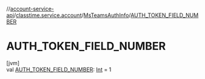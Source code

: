 //[account-service-api](../../../index.md)/[classtime.service.account](../index.md)/[MsTeamsAuthInfo](index.md)/[AUTH_TOKEN_FIELD_NUMBER](-a-u-t-h_-t-o-k-e-n_-f-i-e-l-d_-n-u-m-b-e-r.md)

# AUTH_TOKEN_FIELD_NUMBER

[jvm]\
val [AUTH_TOKEN_FIELD_NUMBER](-a-u-t-h_-t-o-k-e-n_-f-i-e-l-d_-n-u-m-b-e-r.md): [Int](https://kotlinlang.org/api/latest/jvm/stdlib/kotlin/-int/index.html) = 1

